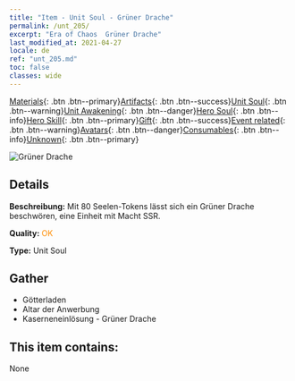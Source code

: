 ```yaml
---
title: "Item - Unit Soul - Grüner Drache"
permalink: /unt_205/
excerpt: "Era of Chaos  Grüner Drache"
last_modified_at: 2021-04-27
locale: de
ref: "unt_205.md"
toc: false
classes: wide
---
```

 [Materials](/ItemsDE/){: .btn .btn--primary}[Artifacts](/ItemsDE/Artifacts/){: .btn .btn--success}[Unit Soul](/ItemsDE/UnitSoul/){: .btn .btn--warning}[Unit Awakening](/ItemsDE/UnitAwakening/){: .btn .btn--danger}[Hero Soul](/ItemsDE/HeroSoul/){: .btn .btn--info}[Hero Skill](/ItemsDE/HeroSkill/){: .btn .btn--primary}[Gift](/ItemsDE/Gift/){: .btn .btn--success}[Event related](/ItemsDE/Events/){: .btn .btn--warning}[Avatars](/ItemsDE/Avatars/){: .btn .btn--danger}[Consumables](/ItemsDE/Consumables/){: .btn .btn--info}[Unknown](/ItemsDE/Unknown/){: .btn .btn--primary}

 ![Grüner Drache](/images/u/ti_lvlong.jpg)

## Details
 **Beschreibung:** Mit 80 Seelen-Tokens lässt sich ein Grüner Drache beschwören, eine Einheit mit Macht SSR.

 **Quality:** <span style="color: #FF8C00">OK</span>

 **Type:** Unit Soul

## Gather

*    Götterladen 
*    Altar der Anwerbung 
*    Kaserneneinlösung - Grüner Drache 

## This item contains:

  None

